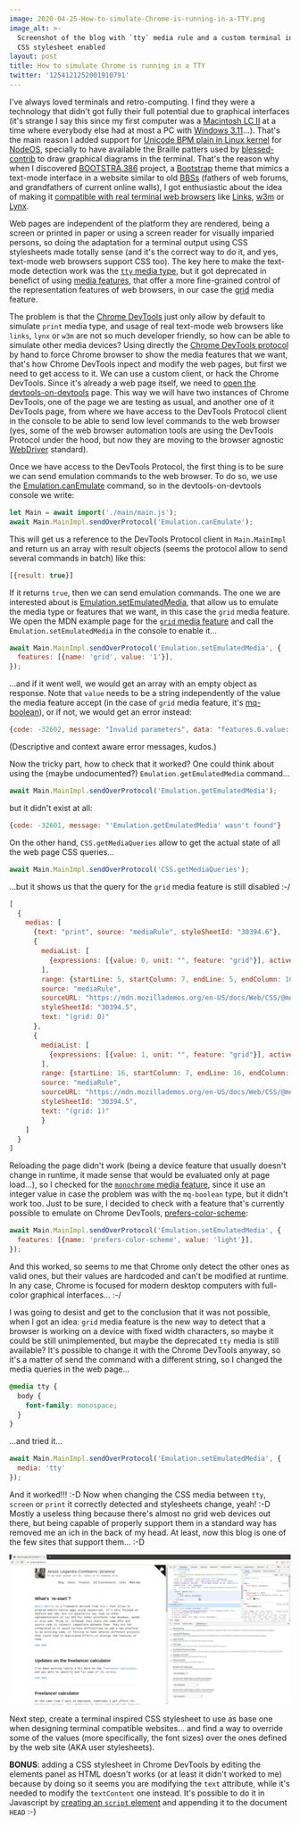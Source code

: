 ```yaml
---
image: 2020-04-25-How-to-simulate-Chrome-is-running-in-a-TTY.png
image_alt: >-
  Screenshot of the blog with `tty` media rule and a custom terminal inspired
  CSS stylesheet enabled
layout: post
title: How to simulate Chrome is running in a TTY
twitter: '1254121252001910791'
---
```


I've always loved terminals and retro-computing. I find they were a technology
that didn't got fully their full potential due to graphical interfaces (it's
strange I say this since my first computer was a
[Macintosh LC II](https://en.wikipedia.org/wiki/Macintosh_LC_II) at a time where
everybody else had at most a PC with
[Windows 3.11](https://en.wikipedia.org/wiki/Windows_3.1x)...). That's the main
reason I added support for
[Unicode BPM plain in Linux kernel](https://github.com/NodeOS/cjktty-patch) for
[NodeOS](https://node-os.com/), specially to have available the Braille patters
used by [blessed-contrib](https://github.com/yaronn/blessed-contrib) to draw
graphical diagrams in the terminal. That's the reason why when I discovered
[BOOTSTRA.386](https://github.com/kristopolous/BOOTSTRA.386) project, a
[Bootstrap](https://getbootstrap.com/) theme that mimics a text-mode interface
in a website similar to old
[BBSs](https://en.wikipedia.org/wiki/Bulletin_board_system) (fathers of web
forums, and grandfathers of current online walls), I got enthusiastic about the
idea of making it
[compatible with real terminal web browsers](https://github.com/kristopolous/BOOTSTRA.386/issues/59)
like [Links](http://links.twibright.com/), [w3m](http://w3m.sourceforge.net/) or
[Lynx](https://lynx.invisible-island.net/).

Web pages are independent of the platform they are rendered, being a screen or
printed in paper or using a screen reader for visually imparied persons, so
doing the adaptation for a terminal output using CSS stylesheets made totally
sense (and it's the correct way to do it, and yes, text-mode web browsers
support CSS too). The key here to make the text-mode detection work was the
[`tty` media type](https://drafts.csswg.org/mediaqueries/#media-types),
but it got deprecated in benefict of using
[media features](https://drafts.csswg.org/mediaqueries/#mq-features), that offer
a more fine-grained control of the representation features of web browsers, in
our case the [grid](https://drafts.csswg.org/mediaqueries/#grid) media feature.

The problem is that the
[Chrome DevTools](https://developers.google.com/web/tools/chrome-devtools) just
only allow by default to simulate `print` media type, and usage of real
text-mode web browsers like `links`, `lynx` or `w3m` are not so much developer
friendly, so how can be able to simulate other media devices? Using directly the
[Chrome DevTools protocol](https://chromedevtools.github.io/devtools-protocol/)
by hand to force Chrome browser to show the media features that we want, that's
how Chrome DevTools inpect and modify the web pages, but first we need to get
access to it. We can use a custom client, or hack the Chrome DevTools. Since
it's already a web page itself, we need to
[open the devtools-on-devtools](https://stackoverflow.com/a/12291163/586382)
page. This way we will have two instances of Chrome DevTools, one of the page we
are testing as usual, and another one of it DevTools page, from where we have
access to the DevTools Protocol client in the console to be able to send low
level commands to the web browser (yes, some of the web browser automation tools
are using the DevTools Protocol under the hood, but now they are moving to the
browser agnostic [WebDriver](https://www.w3.org/TR/webdriver/) standard).

Once we have access to the DevTools Protocol, the first thing is to be sure we
can send emulation commands to the web browser. To do so, we use the
[Emulation.canEmulate](https://chromedevtools.github.io/devtools-protocol/tot/Emulation/#method-canEmulate)
command, so in the devtools-on-devtools console we write:

```js
let Main = await import('./main/main.js');
await Main.MainImpl.sendOverProtocol('Emulation.canEmulate');
```

This will get us a reference to the DevTools Protocol client in `Main.MainImpl`
and return us an array with result objects (seems the protocol allow to send
several commands in batch) like this:

```javascript
[{result: true}]
```

If it returns `true`, then we can send emulation commands. The one we are
interested about is
[Emulation.setEmulatedMedia](https://chromedevtools.github.io/devtools-protocol/tot/Emulation/#method-setEmulatedMedia),
that allow us to emulate the media type or features that we want, in this case
the `grid` media feature. We open the MDN example page for the
[`grid` media feature](https://mdn.mozillademos.org/en-US/docs/Web/CSS/@media/grid$samples/Example?revision=1506717)
and call the `Emulation.setEmulatedMedia` in the console to enable it...

```javascript
await Main.MainImpl.sendOverProtocol('Emulation.setEmulatedMedia', {
  features: [{name: 'grid', value: '1'}],
});
```

...and if it went well, we would get an array with an empty object as response.
Note that `value` needs to be a string independently of the value the media
feature accept (in the case of `grid` media feature, it's
[mq-boolean](https://www.w3.org/TR/mediaqueries-4/#typedef-mq-boolean)), or if
not, we would get an error instead:

```javascript
{code: -32602, message: "Invalid parameters", data: "features.0.value: string value expected"}
```

(Descriptive and context aware error messages, kudos.)

Now the tricky part, how to check that it worked? One could think about using
the (maybe undocumented?) `Emulation.getEmulatedMedia` command...

```javascript
await Main.MainImpl.sendOverProtocol('Emulation.getEmulatedMedia');
```

but it didn't exist at all:

```javascript
{code: -32601, message: "'Emulation.getEmulatedMedia' wasn't found"}
```

On the other hand, `CSS.getMediaQueries` allow to get the actual state of all
the web page CSS queries...

```javascript
await Main.MainImpl.sendOverProtocol('CSS.getMediaQueries');
```

...but it shows us that the query for the `grid` media feature is still disabled
:-/

```javascript
[
  {
    medias: [
      {text: "print", source: "mediaRule", styleSheetId: "30394.6"},
      {
        mediaList: [
          {expressions: [{value: 0, unit: "", feature: "grid"}], active: true}
        ],
        range: {startLine: 5, startColumn: 7, endLine: 5, endColumn: 16},
        source: "mediaRule",
        sourceURL: "https://mdn.mozillademos.org/en-US/docs/Web/CSS/@media/grid$samples/Example?revision=1506717",
        styleSheetId: "30394.5",
        text: "(grid: 0)"
      },
      {
        mediaList: [
          {expressions: [{value: 1, unit: "", feature: "grid"}], active: false}
        ],
        range: {startLine: 16, startColumn: 7, endLine: 16, endColumn: 16},
        source: "mediaRule",
        sourceURL: "https://mdn.mozillademos.org/en-US/docs/Web/CSS/@media/grid$samples/Example?revision=1506717",
        styleSheetId: "30394.5",
        text: "(grid: 1)"
        }
    ]
  }
]
```

Reloading the page didn't work (being a device feature that usually doesn't
change in runtime, it made sense that would be evaluated only at page load...),
so I checked for the
[`monochrome` media feature](https://www.w3.org/TR/mediaqueries-4/#monochrome),
since it use an integer value in case the problem was with the `mq-boolean`
type, but it didn't work too. Just to be sure, I decided to check with a
feature that's currently possible to emulate on Chrome DevTools,
[prefers-color-scheme](https://developer.mozilla.org/en-US/docs/Web/CSS/@media/prefers-color-scheme):

```javascript
await Main.MainImpl.sendOverProtocol('Emulation.setEmulatedMedia', {
  features: [{name: 'prefers-color-scheme', value: 'light'}],
});
```

And this worked, so seems to me that Chrome only detect the other ones as valid
ones, but their values are hardcoded and can't be modified at runtime. In any
case, Chrome is focused for modern desktop computers with full-color graphical
interfaces... :-/

I was going to desist and get to the conclusion that it was not possible, when I
got an idea: `grid` media feature is the new way to detect that a browser is
working on a device with fixed width characters, so maybe it could be still
unimplemented, but maybe the deprecated `tty` media is still available? It's
possible to change it with the Chrome DevTools anyway, so it's a matter of send
the command with a different string, so I changed the media queries in the web
page...

```css
@media tty {
  body {
    font-family: monospace;
  }
}
```

...and tried it...

```javascript
await Main.MainImpl.sendOverProtocol('Emulation.setEmulatedMedia', {
  media: 'tty'
});
```

And it worked!!! :-D Now when changing the CSS media between `tty`, `screen` or
`print` it correctly detected and stylesheets change, yeah! :-D Mostly a useless
thing because there's almost no grid web devices out there, but being capable of
properly support them in a standard way has removed me an ich in the back of my
head. At least, now this blog is one of the few sites that support them... :-D

![Screenshot of the blog with `tty` media rule and a custom terminal inspired CSS stylesheet enabled](../images/2020-04-25-How-to-simulate-Chrome-is-running-in-a-TTY.png "Screenshot of the blog with `tty` media rule and a custom terminal inspired CSS stylesheet enabled")

Next step, create a terminal inspired CSS stylesheet to use as base one when
designing terminal compatible websites... and find a way to override some of the
values (more specifically, the font sizes) over the ones defined by the web site
(AKA user stylesheets).

**BONUS**: adding a CSS stylesheet in Chrome DevTools by editing the elements
panel as HTML doesn't works (or at least it didn't worked to me) because by
doing so it seems you are modifying the `text` attribute, while it's needed to
modify the `textContent` one instead. It's possible to do it in Javascript by
[creating an `script` element](https://stackoverflow.com/a/15506705/586382) and
appending it to the document `HEAD` :-)
